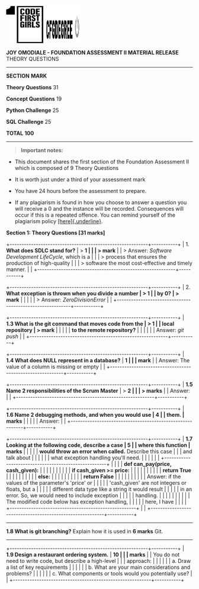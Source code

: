 <img src="media/image1.png" alt= “” width="100" height="100">

<img src="media/image2.png" alt= “” width="100" height="100">

**JOY OMODIALE - FOUNDATION ASSESSMENT II MATERIAL RELEASE** THEORY
QUESTIONS

---

**SECTION** **MARK**

**Theory Questions** 31

**Concept Questions** 19

**Python Challenge** 25

**SQL Challenge** 25

**TOTAL** **100**

---

> **Important notes:**

- This document shares the first section of the Foundation Assessment
  II which is composed of 9 Theory Questions

- It is worth just under a third of your assessment mark

- You have 24 hours before the assessment to prepare.

- If any plagiarism is found in how you choose to answer a question
  you will receive a 0 and the instance will be recorded. Consequences
  will occur if this is a repeated offence. You can remind yourself of
  the plagiarism policy
  [[here]{.underline}](https://drive.google.com/file/d/1k9UaGOR7hx54QRZ8jvp2jtC4P-8_Rs4F/view?usp=sharing).

**Section 1: Theory Questions \[31 marks\]**

+----------------------------------------------------------+-----------+
| 1. **What does SDLC stand for?** | > **1 |
| | > mark** |
| > Answer: _Software Development LifeCycle_, which is a | |
| > process that ensures the production of high-quality | |
| > software the most cost-effective and timely manner. | |
+----------------------------------------------------------+-----------+

+----------------------------------------------------------+-----------+
| 2. **What exception is thrown when you divide a number | > **1 |
| by 0?** | > mark** |
| | |
| > Answer: _ZeroDivisionError_ | |
+----------------------------------------------------------+-----------+

+----------------------------------------------------------+-----------+
| **1.3 What is the git command that moves code from the | > **1 |
| local repository** | > mark** |
| | |
| **to the remote repository?** | |
| | |
| Answer: _git push_ | |
+----------------------------------------------------------+-----------+

+----------------------------------------------------------+-----------+
| **1.4 What does NULL represent in a database?** | **1 |
| | mark** |
| Answer: The value of a column is missing or empty | |
+----------------------------------------------------------+-----------+

+----------------------------------------------------------+-----------+
| **1.5 Name 2 responsibilities of the Scrum Master** | > **2 |
| | > marks** |
| Answer: | |
+----------------------------------------------------------+-----------+

+----------------------------------------------------------+-----------+
| **1.6 Name 2 debugging methods, and when you would use | **4 |
| them.** | marks** |
| | |
| Answer: | |
+----------------------------------------------------------+-----------+

+----------------------------------------------------------+-----------+
| **1.7 Looking at the following code, describe a case | **5 |
| where this function** | marks** |
| | |
| **would throw an error when called.** Describe this case | |
| and talk about | |
| | |
| what exception handling you'll need. | |
| | |
| +-----------------------------------------------------+ | |
| | **def can_pay(price, cash_given):** | | |
| | | | |
| | **if cash_given \>= price:** | | |
| | | | |
| | **return True** | | |
| | | | |
| | **else:** | | |
| | | | |
| | **return False** | | |
| | | | |
| | Answer: if the values of the parameter's 'price' or | | |
| | 'cash_given' are not integers or floats, but a | | |
| | different data type like a string it would result | | |
| | in an error. So, we would need to include exception | | |
| | handling. | | |
| | | | |
| | The modified code below has exception handling, | | |
| | here, I have | | |
| +-----------------------------------------------------+ | |
+----------------------------------------------------------+-----------+

---

**1.8 What is git branching?** Explain how it is used in **6 marks**
Git.

---

+----------------------------------------------------------+-----------+
| **1.9 Design a restaurant ordering system.** | **10 |
| | marks** |
| You do not need to write code, but describe a high-level | |
| approach: | |
| | |
| a. Draw a list of key requirements | |
| | |
| b. What are your main considerations and problems? | |
| | |
| c. What components or tools would you potentially use? | |
+----------------------------------------------------------+-----------+
